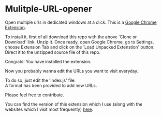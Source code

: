 # Mulitple-URL-opener
Open multiple urls in dedicated windows at a click.
This is a [Google Chrome Extension](https://chrome.google.com/webstore/detail/multiple-urls-opener-open/blkhbljiefedpigaobdgpceamaopooim/).

To install it, first of all download this repo with the above 'Clone or Download' link. Unzip it. 
Once ready, open Google Chrome, go to Settings, choose Extension Tab and click on the 'Load Unpacked Extenstion' button.
Direct it to the unzipped source file of this repo.  

Congrats! You have installed the extension.  

Now you probably wanna edit the URLs you want to visit everyday.  

To do so, just edit the 'index.js' file.      
A format has been provided to add new URLs. 

Please feel free to contribute.  

You can find the version of this extension which I use (along with the websites which I visit most frequently) [here](https://github.com/rishirajsurti/Multiple-URLs-Opener2).   